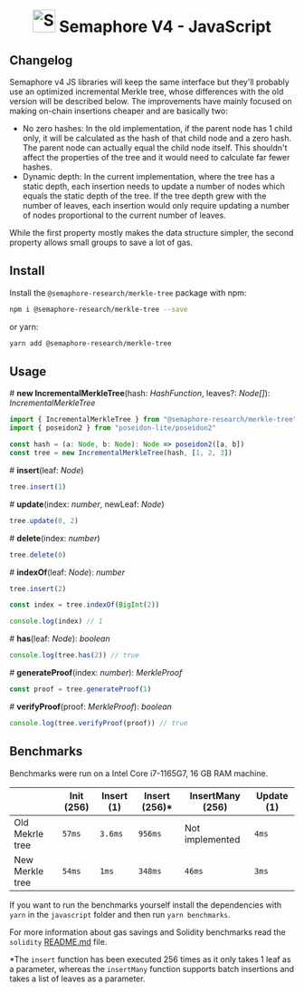 <p align="center">
    <h1 align="center">
        <picture>
            <source media="(prefers-color-scheme: dark)" srcset="https://github.com/semaphore-protocol/website/blob/main/static/img/semaphore-icon-dark.svg">
            <source media="(prefers-color-scheme: light)" srcset="https://github.com/semaphore-protocol/website/blob/main/static/img/semaphore-icon.svg">
            <img width="40" alt="Semaphore icon." src="https://github.com/semaphore-protocol/website/blob/main/static/img/semaphore-icon.svg">
        </picture>
        Semaphore V4 - JavaScript
    </h1>
</p>

## Changelog

Semaphore v4 JS libraries will keep the same interface but they'll probably use an optimized incremental Merkle tree, whose differences with the old version will be described below. The improvements have mainly focused on making on-chain insertions cheaper and are basically two:

* No zero hashes: In the old implementation, if the parent node has 1 child only, it will be calculated as the hash of that child node and a zero hash. The parent node can actually equal the child node itself. This shouldn't affect the properties of the tree and it would need to calculate far fewer hashes.
* Dynamic depth: In the current implementation, where the tree has a static depth, each insertion needs to update a number of nodes which equals the static depth of the tree. If the tree depth grew with the number of leaves, each insertion would only require updating a number of nodes proportional to the current number of leaves.

While the first property mostly makes the data structure simpler, the second property allows small groups to save a lot of gas.

## Install

Install the `@semaphore-research/merkle-tree` package with npm:

```bash
npm i @semaphore-research/merkle-tree --save
```

or yarn:

```bash
yarn add @semaphore-research/merkle-tree
```

## Usage

\# **new IncrementalMerkleTree**(hash: _HashFunction_, leaves?: _Node\[]_): _IncrementalMerkleTree_

```typescript
import { IncrementalMerkleTree } from "@semaphore-research/merkle-tree"
import { poseidon2 } from "poseidon-lite/poseidon2"

const hash = (a: Node, b: Node): Node => poseidon2([a, b])
const tree = new IncrementalMerkleTree(hash, [1, 2, 3])
```

\# **insert**(leaf: _Node_)

```typescript
tree.insert(1)
```

\# **update**(index: _number_, newLeaf: _Node_)

```typescript
tree.update(0, 2)
```

\# **delete**(index: _number_)

```typescript
tree.delete(0)
```

\# **indexOf**(leaf: _Node_): _number_

```typescript
tree.insert(2)

const index = tree.indexOf(BigInt(2))

console.log(index) // 1
```

\# **has**(leaf: _Node_): _boolean_

```typescript
console.log(tree.has(2)) // true
```

\# **generateProof**(index: _number_): _MerkleProof_

```typescript
const proof = tree.generateProof(1)
```

\# **verifyProof**(proof: _MerkleProof_): _boolean_

```typescript
console.log(tree.verifyProof(proof)) // true
```

## Benchmarks

Benchmarks were run on a Intel Core i7-1165G7, 16 GB RAM machine.

|                 |   Init (256)   |   Insert (1)     |   Insert (256)*   |   InsertMany (256)   |   Update (1)   |
| --------------- | -------------- | ---------------- | ----------------- | -------------------- | -------------- |
| Old Mekrle tree |   `57ms`       |    `3.6ms`       |      `956ms`      |   Not implemented    |       `4ms`    |
| New Merkle tree |   `54ms`       |    `1ms`         |      `348ms`      |        `46ms`        |       `3ms`    |

If you want to run the benchmarks yourself install the dependencies with `yarn` in the `javascript` folder and then run `yarn benchmarks`.

For more information about gas savings and Solidity benchmarks read the `solidity` [README.md](https://github.com/semaphore-protocol/research/tree/main/solidity) file.

\*The `insert` function has been executed 256 times as it only takes 1 leaf as a parameter, whereas the `insertMany` function supports batch insertions and takes a list of leaves as a parameter.

